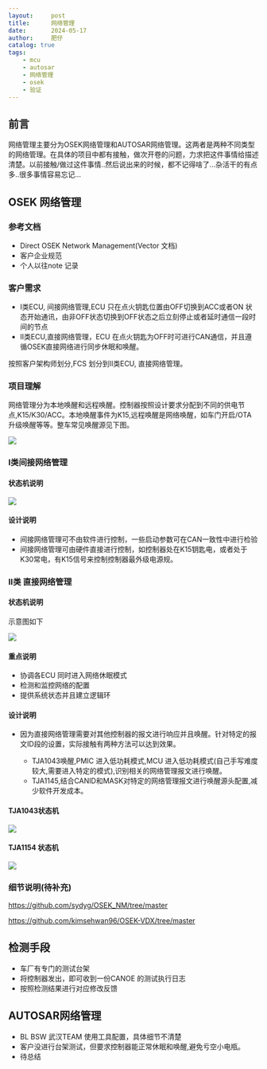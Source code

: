 ```yaml
---
layout:     post
title:      网络管理
date:       2024-05-17
author:     肥仔
catalog: true
tags:
    - mcu
    - autosar
    - 网络管理
    - osek
    - 验证 
--- 
```

## 前言

网络管理主要分为OSEK网络管理和AUTOSAR网络管理。这两者是两种不同类型的网络管理。在具体的项目中都有接触，做次开卷的问题，力求把这件事情给描述清楚。以前接触/做过这件事情..然后说出来的时候，都不记得啥了...杂活干的有点多..很多事情容易忘记...

## OSEK 网络管理
### 参考文档
- Direct OSEK Network Management(Vector 文档)
- 客户企业规范
- 个人以往note 记录
### 客户需求
- I类ECU, 间接网络管理,ECU 只在点火钥匙位置由OFF切换到ACC或者ON 状态开始通讯，由非OFF状态切换到OFF状态之后立刻停止或者延时通信一段时间的节点
- II类ECU,直接网络管理，ECU 在点火钥匙为OFF时可进行CAN通信，并且遵循OSEK直接网络进行同步休眠和唤醒。

按照客户架构师划分,FCS 划分到II类ECU, 直接网络管理。
### 项目理解
网络管理分为本地唤醒和远程唤醒。控制器按照设计要求分配到不同的供电节点,K15/K30/ACC。本地唤醒事件为K15,远程唤醒是网络唤醒，如车门开启/OTA 升级唤醒等等。整车常见唤醒源见下图。

<img src ="https://daniao2017.github.io/img/in_post/杂记/网络唤醒源头.png">

### I类间接网络管理
#### 状态机说明

<img src ="https://daniao2017.github.io/img/in_post/杂记/间接网络管理_1.png">

#### 设计说明
- 间接网络管理可不由软件进行控制，一些启动参数可在CAN一致性中进行检验
- 间接网络管理可由硬件直接进行控制，如控制器处在K15钥匙电，或者处于K30常电，有K15信号来控制控制器最外级电源规。

### II类 直接网络管理
#### 状态机说明
示意图如下

<img src ="https://daniao2017.github.io/img/in_post/杂记/直接网络管理.png">

#### 重点说明
- 协调各ECU 同时进入网络休眠模式
- 检测和监控网络的配置
- 提供系统状态并且建立逻辑环
#### 设计说明
- 因为直接网络管理需要对其他控制器的报文进行响应并且唤醒。针对特定的报文ID段的设置，实际接触有两种方法可以达到效果。

    - TJA1043唤醒,PMIC 进入低功耗模式,MCU 进入低功耗模式(自己手写难度较大,需要进入特定的模式),识别相关的网络管理报文进行唤醒。
    - TJA1145,结合CANID和MASK对特定的网络管理报文进行唤醒源头配置,减少软件开发成本。

#### TJA1043状态机

<img src ="https://daniao2017.github.io/img/in_post/杂记/TJA1043.png">

#### TJA1154 状态机

<img src ="https://daniao2017.github.io/img/in_post/杂记/TJA1154.png">

### 细节说明(待补充)

https://github.com/sydyg/OSEK_NM/tree/master

https://github.com/kimsehwan96/OSEK-VDX/tree/master

## 检测手段
- 车厂有专门的测试台架
- 将控制器发出，即可收到一份CANOE 的测试执行日志
- 按照检测结果进行对应修改反馈

## AUTOSAR网络管理
- BL BSW 武汉TEAM 使用工具配置，具体细节不清楚
- 客户没进行台架测试，但要求控制器能正常休眠和唤醒,避免亏空小电瓶。
- 待总结